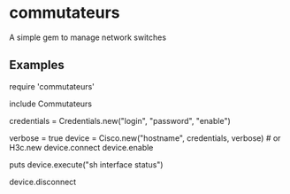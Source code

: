 commutateurs
============

A simple gem to manage network switches


Examples
--------

  require 'commutateurs'

  include Commutateurs

  credentials = Credentials.new("login", "password", "enable")

  verbose = true
  device = Cisco.new("hostname", credentials, verbose) # or H3c.new
  device.connect
  device.enable

  puts device.execute("sh interface status")

  device.disconnect
